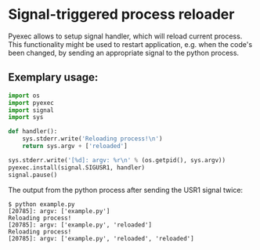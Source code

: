 Signal-triggered process reloader
=================================

Pyexec allows to setup signal handler, which will reload current process. This
functionality might be used to restart application, e.g. when the code's been
changed, by sending an appropriate signal to the python process.


Exemplary usage:
----------------

```python
import os
import pyexec
import signal
import sys

def handler():
    sys.stderr.write('Reloading process!\n')
    return sys.argv + ['reloaded']

sys.stderr.write('[%d]: argv: %r\n' % (os.getpid(), sys.argv))
pyexec.install(signal.SIGUSR1, handler)
signal.pause()
```

The output from the python process after sending the USR1 signal twice:

    $ python example.py
    [20785]: argv: ['example.py']
    Reloading process!
    [20785]: argv: ['example.py', 'reloaded']
    Reloading process!
    [20785]: argv: ['example.py', 'reloaded', 'reloaded']
